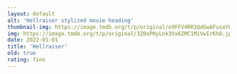 ```yaml
---
layout: default
alt: 'Hellraiser stylized movie heading'
thumbnail-img: https://image.tmdb.org/t/p/original/e9FFV4RR1QdGwAFusaYLMXk2n4z.png
img: https://image.tmdb.org/t/p/original/3Z0oPHyLnk3Vx6ZMC1MiVwIrKhO.jpg
date: 2022-01-01
title: 'Hellraiser'
old: true
rating: fine
---
```

